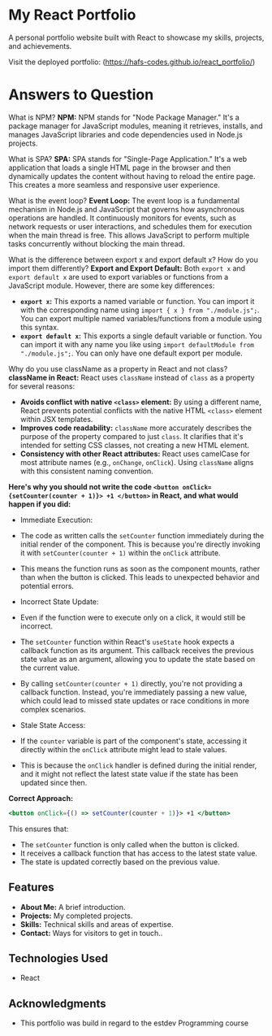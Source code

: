 # My React Portfolio

A personal portfolio website built with React to showcase my skills, projects, and achievements.


Visit the deployed portfolio: (https://hafs-codes.github.io/react_portfolio/)


# Answers to Question 

What is NPM?
**NPM:** NPM stands for "Node Package Manager." It's a package manager for JavaScript modules, meaning it retrieves, installs, and manages JavaScript libraries and code dependencies used in Node.js projects. 

What is SPA?
**SPA:** SPA stands for "Single-Page Application." It's a web application that loads a single HTML page in the browser and then dynamically updates the content without having to reload the entire page. This creates a more seamless and responsive user experience.

What is the event loop?
**Event Loop:** The event loop is a fundamental mechanism in Node.js and JavaScript that governs how asynchronous operations are handled. It continuously monitors for events, such as network requests or user interactions, and schedules them for execution when the main thread is free. This allows JavaScript to perform multiple tasks concurrently without blocking the main thread.

What is the difference between export x and export default x? How do you import them differently?
**Export and Export Default:** Both `export x` and `export default x` are used to export variables or functions from a JavaScript module. However, there are some key differences:

* **`export x`:** This exports a named variable or function. You can import it with the corresponding name using `import { x } from "./module.js";`. You can export multiple named variables/functions from a module using this syntax.
* **`export default x`:** This exports a single default variable or function. You can import it with any name you like using `import defaultModule from "./module.js";`. You can only have one default export per module.


Why do you use className as a property in React and not class?
**className in React:** React uses `className` instead of `class` as a property for several reasons:

* **Avoids conflict with native `<class>` element:** By using a different name, React prevents potential conflicts with the native HTML `<class>` element within JSX templates.
* **Improves code readability:** `className` more accurately describes the purpose of the property compared to just `class`. It clarifies that it's intended for setting CSS classes, not creating a new HTML element.
* **Consistency with other React attributes:** React uses camelCase for most attribute names (e.g., `onChange`, `onClick`). Using `className` aligns with this consistent naming convention.


**Here's why you should not write the code `<button onClick={setCounter(counter + 1)}> +1 </button>` in React, and what would happen if you did:**

- Immediate Execution:

- The code as written calls the `setCounter` function immediately during the initial render of the component. This is because you're directly invoking it with `setCounter(counter + 1)` within the `onClick` attribute.
- This means the function runs as soon as the component mounts, rather than when the button is clicked. This leads to unexpected behavior and potential errors.

- Incorrect State Update:

- Even if the function were to execute only on a click, it would still be incorrect.
- The `setCounter` function within React's `useState` hook expects a callback function as its argument. This callback receives the previous state value as an argument, allowing you to update the state based on the current value.
- By calling `setCounter(counter + 1)` directly, you're not providing a callback function. Instead, you're immediately passing a new value, which could lead to missed state updates or race conditions in more complex scenarios.

- Stale State Access:

- If the `counter` variable is part of the component's state, accessing it directly within the `onClick` attribute might lead to stale values.
- This is because the `onClick` handler is defined during the initial render, and it might not reflect the latest state value if the state has been updated since then.

**Correct Approach:**

```jsx
<button onClick={() => setCounter(counter + 1)}> +1 </button>
```

This ensures that:

- The `setCounter` function is only called when the button is clicked.
- It receives a callback function that has access to the latest state value.
- The state is updated correctly based on the previous value.

## Features

- **About Me:** A brief introduction.
- **Projects:** My completed projects.
- **Skills:** Technical skills and areas of expertise.
- **Contact:** Ways for visitors to get in touch..


## Technologies Used

- React


## Acknowledgments

- This portfolio was build in regard to the estdev Programming course


